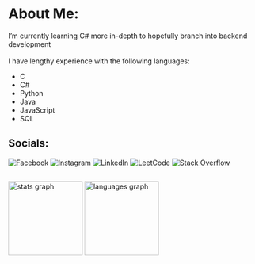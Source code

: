 # About Me:
I’m currently learning C# more in-depth to hopefully branch into backend development
<br><br>
I have lengthy experience with the following languages:
* C
* C#
* Python
* Java
* JavaScript
* SQL

## Socials:
[![Facebook](https://img.shields.io/badge/Facebook-%231877F2.svg?logo=Facebook&logoColor=white)](https://facebook.com/Jauhar.Goga.27) 
[![Instagram](https://img.shields.io/badge/Instagram-%23E4405F.svg?logo=Instagram&logoColor=white)](https://instagram.com/gogaurr)
[![LinkedIn](https://img.shields.io/badge/LinkedIn-%230077B5.svg?logo=linkedin&logoColor=white)](https://linkedin.com/in/jauhar-goga) 
[![LeetCode](https://img.shields.io/badge/-LeetCode-ff8c00?style=flat&labelColor=ff8c00&logo=LeetCode&logoColor=white)](https://leetcode.com/u/GogaIV/) 
[![Stack Overflow](https://img.shields.io/badge/-Stackoverflow-FE7A16?logo=stack-overflow&logoColor=white)](https://stackoverflow.com/users/29973644) 

##
<img src="https://github-readme-stats.vercel.app/api?username=GogaIV&hide_title=false&hide_rank=false&show_icons=true&include_all_commits=true&count_private=true&disable_animations=false&theme=dracula&locale=en&hide_border=false&order=1" height="150" alt="stats graph"  />
<img src="https://github-readme-stats.vercel.app/api/top-langs?username=GogaIV&locale=en&hide_title=false&layout=compact&card_width=320&langs_count=5&theme=dracula&hide_border=false&order=2" height="150" alt="languages graph"  />

